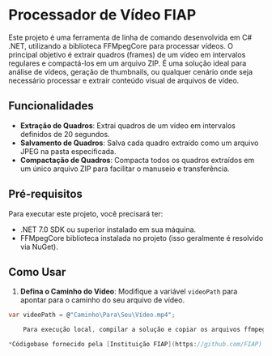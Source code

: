 # Processador de Vídeo FIAP

Este projeto é uma ferramenta de linha de comando desenvolvida em C# .NET, utilizando a biblioteca FFMpegCore para processar vídeos. O principal objetivo é extrair quadros (frames) de um vídeo em intervalos regulares e compactá-los em um arquivo ZIP. É uma solução ideal para análise de vídeos, geração de thumbnails, ou qualquer cenário onde seja necessário processar e extrair conteúdo visual de arquivos de vídeo.

## Funcionalidades

- **Extração de Quadros**: Extrai quadros de um vídeo em intervalos definidos de 20 segundos.
- **Salvamento de Quadros**: Salva cada quadro extraído como um arquivo JPEG na pasta especificada.
- **Compactação de Quadros**: Compacta todos os quadros extraídos em um único arquivo ZIP para facilitar o manuseio e transferência.

## Pré-requisitos

Para executar este projeto, você precisará ter:

- .NET 7.0 SDK ou superior instalado em sua máquina.
- FFMpegCore biblioteca instalada no projeto (isso geralmente é resolvido via NuGet).

## Como Usar

1. **Defina o Caminho do Vídeo**: Modifique a variável `videoPath` para apontar para o caminho do seu arquivo de vídeo.

```csharp
var videoPath = @"Caminho\Para\Seu\Vídeo.mp4";

	Para execução local, compilar a solução e copiar os arquivos ffmpeg.exe, ffprobe.exe e ffplay.exe para o diretório FIAPProcessaVideo.

*Códigobase fornecido pela [Instituição FIAP](https://github.com/FIAP) para realização do hackathon da turma 7SOAT de 2024/2025.*
